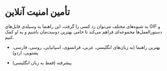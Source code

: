# تأمین امنیت آنلاین

به شیوه‌های مختلف می‌توان رد کسی را گرفت. این راهنما به وسیله‌ی فایل‌های GIF و دستورالعمل‌ها مجموعه‌ای فراهم می‌کند تا حامی بهترین دوست‌مان باشیم و به او کمک کنیم.

-   بهترین راهنما (به زبان‌های انگلیسی، عربی، فرانسوی، اسپانیایی، روسی، فارسی، پشتویی، اردو)

-   پیشرفته (فقط به زبان انگلیسی)
